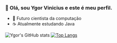 ### 👋 Olá, sou Ygor Vinicius e este é meu perfil.

- 🗿 Futuro cientista da computação
- ☕ Atualmente estudando Java

![Ygor's GitHub stats](https://github-readme-stats.vercel.app/api?username=ygordev01&show_icons=true&theme=tokyonight)
[![Top Langs](https://github-readme-stats.vercel.app/api/top-langs/?username=ygordev01&langs_count=8&theme=tokyonight)](https://github.com/ygordev01/github-readme-stats)

